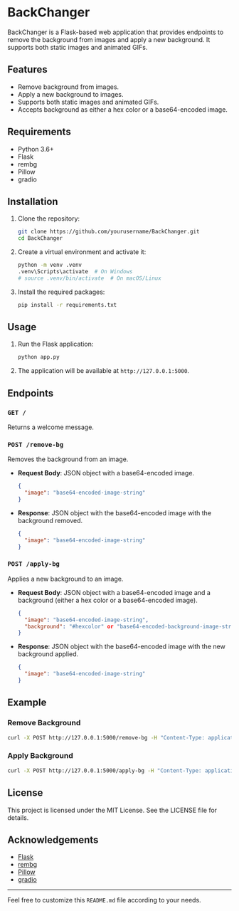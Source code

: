# BackChanger

BackChanger is a Flask-based web application that provides endpoints to remove the background from images and apply a new background. It supports both static images and animated GIFs.

## Features

- Remove background from images.
- Apply a new background to images.
- Supports both static images and animated GIFs.
- Accepts background as either a hex color or a base64-encoded image.

## Requirements

- Python 3.6+
- Flask
- rembg
- Pillow
- gradio

## Installation

1. Clone the repository:

    ```sh
    git clone https://github.com/yourusername/BackChanger.git
    cd BackChanger
    ```

2. Create a virtual environment and activate it:

    ```sh
    python -m venv .venv
    .venv\Scripts\activate  # On Windows
    # source .venv/bin/activate  # On macOS/Linux
    ```

3. Install the required packages:

    ```sh
    pip install -r requirements.txt
    ```

## Usage

1. Run the Flask application:

    ```sh
    python app.py
    ```

2. The application will be available at `http://127.0.0.1:5000`.

## Endpoints

### `GET /`

Returns a welcome message.

### `POST /remove-bg`

Removes the background from an image.

- **Request Body**: JSON object with a base64-encoded image.
  
  ```json
  {
    "image": "base64-encoded-image-string"
  }
  ```

- **Response**: JSON object with the base64-encoded image with the background removed.
  
  ```json
  {
    "image": "base64-encoded-image-string"
  }
  ```

### `POST /apply-bg`

Applies a new background to an image.

- **Request Body**: JSON object with a base64-encoded image and a background (either a hex color or a base64-encoded image).
  
  ```json
  {
    "image": "base64-encoded-image-string",
    "background": "#hexcolor" or "base64-encoded-background-image-string"
  }
  ```

- **Response**: JSON object with the base64-encoded image with the new background applied.
  
  ```json
  {
    "image": "base64-encoded-image-string"
  }
  ```

## Example

### Remove Background

```sh
curl -X POST http://127.0.0.1:5000/remove-bg -H "Content-Type: application/json" -d '{"image": "base64-encoded-image-string"}'
```

### Apply Background

```sh
curl -X POST http://127.0.0.1:5000/apply-bg -H "Content-Type: application/json" -d '{"image": "base64-encoded-image-string", "background": "#1f7bd0"}'
```

## License

This project is licensed under the MIT License. See the LICENSE file for details.

## Acknowledgements

- [Flask](https://flask.palletsprojects.com/)
- [rembg](https://github.com/danielgatis/rembg)
- [Pillow](https://python-pillow.org/)
- [gradio](https://gradio.app/)

---

Feel free to customize this `README.md` file according to your needs.